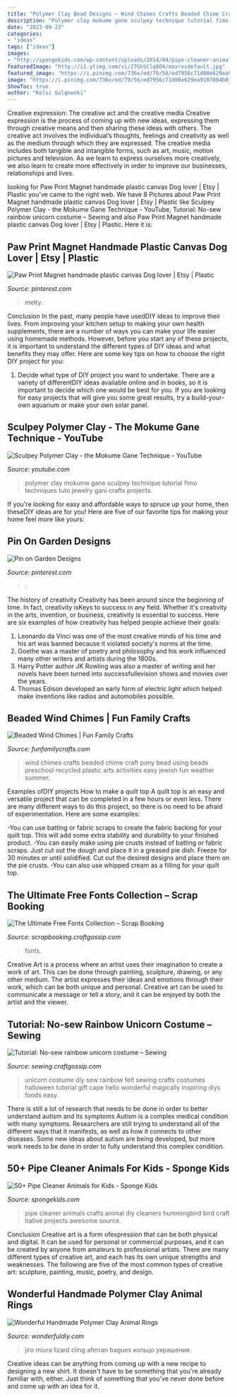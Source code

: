```yaml
---
title: "Polymer Clay Bead Designs ~ Wind Chimes Crafts Beaded Chime Craft Pony Bead Using Beads Preschool Recycled Plastic Arts Activities Easy Jewish Fun Weather Summer"
description: "Polymer clay mokume gane sculpey technique tutorial fimo techniques tuto jewelry gani crafts projects"
date: "2023-09-23"
categories:
- "ideas"
tags: ["ideas"]
images:
- "http://spongekids.com/wp-content/uploads/2014/04/pipe-cleaner-animals/35-diy-hummingbird.jpg"
featuredImage: "http://i1.ytimg.com/vi/Z7GhSClq8O4/maxresdefault.jpg"
featured_image: "https://i.pinimg.com/736x/ed/79/56/ed7956c71d00e629ea9107804b01f91b.jpg"
image: "https://i.pinimg.com/736x/ed/79/56/ed7956c71d00e629ea9107804b01f91b.jpg"
ShowToc: true
author: "Kelsi Gulgowski"
---
```



Creative expression: The creative act and the creative media
Creative expression is the process of coming up with new ideas, expressing them through creative means and then sharing these ideas with others. The creative act involves the individual’s thoughts, feelings and creativity as well as the medium through which they are expressed. The creative media includes both tangible and intangible forms, such as art, music, motion pictures and television. As we learn to express ourselves more creatively, we also learn to create more effectively in order to improve our businesses, relationships and lives.

	

		
looking for Paw Print Magnet handmade plastic canvas Dog lover | Etsy | Plastic you've came to the right web. We have 8 Pictures about Paw Print Magnet handmade plastic canvas Dog lover | Etsy | Plastic like Sculpey Polymer Clay - the Mokume Gane Technique - YouTube, Tutorial: No-sew rainbow unicorn costume – Sewing and also Paw Print Magnet handmade plastic canvas Dog lover | Etsy | Plastic. Here it is:
		
    
## Paw Print Magnet Handmade Plastic Canvas Dog Lover | Etsy | Plastic

<img loading=lazy src="https://i.pinimg.com/736x/ed/79/56/ed7956c71d00e629ea9107804b01f91b.jpg" onerror="this.onerror=null;this.src='https://tse4.mm.bing.net/th?id=OIP.xSAV_WW19wliDLBi4MVhQgHaJ4&amp;pid=15.1';" alt="Paw Print Magnet handmade plastic canvas Dog lover | Etsy | Plastic">

_Source: pinterest.com_

>melty. 

	

Conclusion
In the past, many people have usedDIY ideas to improve their lives. From improving your kitchen setup to making your own health supplements, there are a number of ways you can make your life easier using homemade methods. However, before you start any of these projects, it is important to understand the different types of DIY ideas and what benefits they may offer. Here are some key tips on how to choose the right DIY project for you:
1. Decide what type of DIY project you want to undertake. There are a variety of differentDIY ideas available online and in books, so it is important to decide which one would be best for you. If you are looking for easy projects that will give you some great results, try a build-your-own aquarium or make your own solar panel.

    
## Sculpey Polymer Clay - The Mokume Gane Technique - YouTube

<img loading=lazy src="http://i1.ytimg.com/vi/Z7GhSClq8O4/maxresdefault.jpg" onerror="this.onerror=null;this.src='https://tse2.mm.bing.net/th?id=OIP.MB69QrbyhHgQ6ahjeJTmxAHaEK&amp;pid=15.1';" alt="Sculpey Polymer Clay - the Mokume Gane Technique - YouTube">

_Source: youtube.com_

>polymer clay mokume gane sculpey technique tutorial fimo techniques tuto jewelry gani crafts projects. 

	

If you're looking for easy and affordable ways to spruce up your home, then theseDIY ideas are for you! Here are five of our favorite tips for making your home feel more like yours: 

    
## Pin On Garden Designs

<img loading=lazy src="https://i.pinimg.com/736x/02/15/32/0215324387e3ff57e46b84a3474eba87.jpg" onerror="this.onerror=null;this.src='https://tse2.mm.bing.net/th?id=OIP.yMDa1OOdc_pwEf5yuzGkWgHaKv&amp;pid=15.1';" alt="Pin on Garden Designs">

_Source: pinterest.com_

>. 

	

The history of creativity
Creativity has been around since the beginning of time. In fact, creativity isKeys to success in any field. Whether it's creativity in the arts, invention, or business, creativity is essential to success. Here are six examples of how creativity has helped people achieve their goals: 
1. Leonardo da Vinci was one of the most creative minds of his time and his art was banned because it violated society's norms at the time. 
2. Goethe was a master of poetry and philosophy and his work influenced many other writers and artists during the 1800s. 
3. Harry Potter author JK Rowling was also a master of writing and her novels have been turned into successfullevision shows and movies over the years. 
4. Thomas Edison developed an early form of electric light which helped make inventions like radios and automobiles possible. 

    
## Beaded Wind Chimes | Fun Family Crafts

<img loading=lazy src="https://funfamilycrafts.com/wp-content/uploads/2012/09/DSC06821.jpg" onerror="this.onerror=null;this.src='https://tse3.mm.bing.net/th?id=OIP.6Iz2iW5gpeno_pXt8vkYRwHaMA&amp;pid=15.1';" alt="Beaded Wind Chimes | Fun Family Crafts">

_Source: funfamilycrafts.com_

>wind chimes crafts beaded chime craft pony bead using beads preschool recycled plastic arts activities easy jewish fun weather summer. 

	

Examples ofDIY projects
How to make a quilt top
A quilt top is an easy and versatile project that can be completed in a few hours or even less. There are many different ways to do this project, so there is no need to be afraid of experimentation. Here are some examples: 

-You can use batting or fabric scraps to create the fabric backing for your quilt top. This will add some extra stability and durability to your finished product. 
-You can easily make using pie crusts instead of batting or fabric scraps. Just cut out the dough and place it in a greased pie dish. Freeze for 30 minutes or until solidified. Cut out the desired designs and place them on the pie crusts. 
-You can also use whipped cream as a filling for your quilt top.

    
## The Ultimate Free Fonts Collection – Scrap Booking

<img loading=lazy src="https://i1.wp.com/scrapbooking.craftgossip.com/files/2017/01/freefonts3.png?fit=546%2C1024" onerror="this.onerror=null;this.src='https://tse2.mm.bing.net/th?id=OIP.EBqoKZWBtWV734Kci9qo8wHaN4&amp;pid=15.1';" alt="The Ultimate Free Fonts Collection – Scrap Booking">

_Source: scrapbooking.craftgossip.com_

>fonts. 

	

Creative Art is a process where an artist uses their imagination to create a work of art. This can be done through painting, sculpture, drawing, or any other medium. The artist expresses their ideas and emotions through their work, which can be both unique and personal. Creative art can be used to communicate a message or tell a story, and it can be enjoyed by both the artist and the viewer.

    
## Tutorial: No-sew Rainbow Unicorn Costume – Sewing

<img loading=lazy src="https://i1.wp.com/sewing.craftgossip.com/files/2016/09/18-diy-felt-no-sew-unicorn-costume-kids.jpg?fit=600%2C986" onerror="this.onerror=null;this.src='https://tse1.mm.bing.net/th?id=OIP.Bf2rI2_jUgGAb3uPISMYaQHaMK&amp;pid=15.1';" alt="Tutorial: No-sew rainbow unicorn costume – Sewing">

_Source: sewing.craftgossip.com_

>unicorn costume diy sew rainbow felt sewing crafts costumes halloween tutorial gift cape hello wonderful magically inspiring diys foods easy. 

	

There is still a lot of research that needs to be done in order to better understand autism and its symptoms
Autism is a complex medical condition with many symptoms. Researchers are still trying to understand all of the different ways that it manifests, as well as how it connects to other diseases. Some new ideas about autism are being developed, but more work needs to be done in order to fully understand this complex condition.

    
## 50+ Pipe Cleaner Animals For Kids - Sponge Kids

<img loading=lazy src="http://spongekids.com/wp-content/uploads/2014/04/pipe-cleaner-animals/35-diy-hummingbird.jpg" onerror="this.onerror=null;this.src='https://tse3.mm.bing.net/th?id=OIP.C2mbrOKXhyRGsm_3FI1O6wHaE8&amp;pid=15.1';" alt="50+ Pipe Cleaner Animals for Kids - Sponge Kids">

_Source: spongekids.com_

>pipe cleaner animals crafts animal diy cleaners hummingbird bird craft hative projects awesome source. 

	

Conclusion
Creative art is a form ofexpression that can be both physical and digital. It can be used for personal or commercial purposes, and it can be created by anyone from amateurs to professional artists. There are many different types of creative art, and each has its own unique strengths and weaknesses. The following are five of the most common types of creative art: sculpture, painting, music, poetry, and design.

    
## Wonderful Handmade Polymer Clay Animal Rings

<img loading=lazy src="https://cdn.wonderfuldiy.com/wp-content/uploads/2015/01/15.jpg" onerror="this.onerror=null;this.src='https://tse3.mm.bing.net/th?id=OIP.-XHK0lLkd_xq9arY9CTEPwHaFi&amp;pid=15.1';" alt="Wonderful Handmade Polymer Clay Animal Rings">

_Source: wonderfuldiy.com_

>jiro miura lizard cling aferran bagues кольцо украшения. 

	

Creative ideas can be anything from coming up with a new recipe to designing a new shirt. It doesn't have to be something that you're already familiar with, either. Just think of something that you've never done before and come up with an idea for it.

